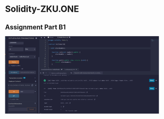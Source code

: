 # Solidity-ZKU.ONE

## Assignment Part B1

![PartB1](https://github.com/fehmituran/Solidity-ZKU.ONE/blob/main/PartB1/Part%20B-1.JPG)
